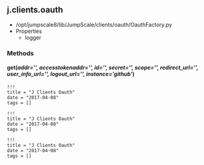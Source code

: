 <!-- toc -->
## j.clients.oauth

- /opt/jumpscale8/lib/JumpScale/clients/oauth/OauthFactory.py
- Properties
    - logger

### Methods

#### get(*addr='', accesstokenaddr='', id='', secret='', scope='', redirect_url='', user_info_url='', logout_url='', instance='github'*) 


```
!!!
title = "J Clients Oauth"
date = "2017-04-08"
tags = []
```

```
!!!
title = "J Clients Oauth"
date = "2017-04-08"
tags = []
```

```
!!!
title = "J Clients Oauth"
date = "2017-04-08"
tags = []
```
